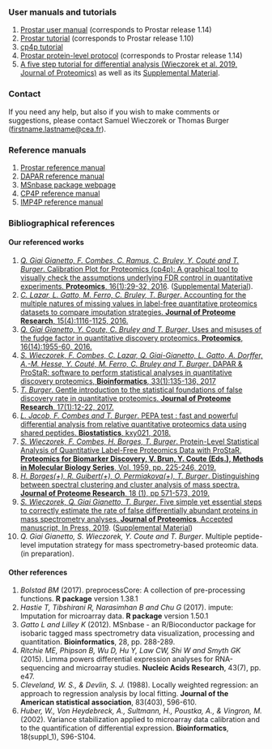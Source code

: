 ### User manuals and tutorials

1. <a href="https://www.bioconductor.org/packages/release/bioc/vignettes/Prostar/inst/doc/Prostar_UserManual.pdf" target="_blank">Prostar user manual</a> (corresponds to Prostar release 1.14)
2. <a href="https://sites.google.com/site/thomasburgerswebpage/download/Prostar_Tutorial.pdf"  target="_blank">Prostar tutorial</a>  (corresponds to Prostar release 1.10)
3. <a href="https://sites.google.com/site/thomasburgerswebpage/download/tutorial-CP4P-4.pdf" target="_blank">cp4p tutorial</a>
4. <a href="https://sites.google.com/site/thomasburgerswebpage/download/MiMB_Burger_FinalVersion2.pdf" target="_blank">Prostar protein-level protocol</a> (corresponds to Prostar release 1.14)
5. <a href="https://sites.google.com/site/thomasburgerswebpage/download/5tips-VF-accepted.pdf" target="_blank">A five step tutorial for differential analysis (Wieczorek et al. 2019, Journal of Proteomics)</a> as well as its <a href="https://sites.google.com/site/thomasburgerswebpage/download/suppmat-5tips.pdf" target="_blank">Supplemental Material</a>.

### Contact

If you need any help, but also if you wish to make comments or suggestions, please contact Samuel Wieczorek or Thomas Burger (firstname.lastname@cea.fr).

### Reference manuals

1. <a href="https://www.bioconductor.org/packages/release/bioc/manuals/Prostar/man/Prostar.pdf" target="_blank">Prostar reference manual</a>
2. <a href="https://www.bioconductor.org/packages/release/bioc/manuals/DAPAR/man/DAPAR.pdf" target="_blank">DAPAR reference manual</a>
3. <a href="https://www.bioconductor.org/packages/release/bioc/html/MSnbase.html" target="_blank">MSnbase package webpage</a>
4. <a href="https://cran.r-project.org/web/packages/cp4p/cp4p.pdf" target="_blank">CP4P reference manual</a>
5. <a href="https://cran.r-project.org/web/packages/imp4p/imp4p.pdf" target="_blank">IMP4P reference manual</a>

### Bibliographical references

#### Our referenced works

1. <a href="http://prabig-prostar.univ-lyon1.fr/Articles/calib-final.pdf" target="_blank">_Q. Giai Gianetto, F. Combes, C. Ramus, C. Bruley, Y. Cout&eacute; and T. Burger_. Calibration Plot for Proteomics (cp4p): A graphical tool to visually check the assumptions underlying FDR control in quantitative experiments. **Proteomics**, 16(1):29-32, 2016</a>. (<a href="https://sites.google.com/site/thomasburgerswebpage/download/tutorial-CP4P-4.pdf" target="_blank">Supplemental Material</a>).
2. <a href="http://prabig-prostar.univ-lyon1.fr/Articles/natureOfMV-Vsubmited2.pdf" target="_blank">_C. Lazar, L. Gatto, M. Ferro, C. Bruley, T. Burger_. Accounting for the multiple natures of missing values in label-free quantitative proteomics datasets to compare imputation strategies. **Journal of Proteome Research**, 15(4):1116-1125, 2016.</a>
3. <a href="http://prabig-prostar.univ-lyon1.fr/Articles/OnTheMissuseOfFudgeFactorInProteomics_FV.pdf" target="_blank">_Q. Giai Gianetto, Y. Coute, C. Bruley and T. Burger_. Uses and misuses of the fudge factor in quantitative discovery proteomics. **Proteomics**, 16(14):1955-60, 2016.</a>
4. <a href="http://prabig-prostar.univ-lyon1.fr/Articles/prostar.pdf" target="_blank">_S. Wieczorek, F. Combes, C. Lazar, Q. Giai-Gianetto, L. Gatto, A. Dorffer, A.-M. Hesse, Y. Cout&eacute;, M. Ferro, C. Bruley and T. Burger_. DAPAR & ProStaR: software to perform statistical analyses in quantitative discovery proteomics, **Bioinformatics**, 33(1):135-136, 2017</a>
5. <a href="http://prabig-prostar.univ-lyon1.fr/Articles/fdrtuto.pdf" target="_blank">_T. Burger_. Gentle introduction to the statistical foundations of false discovery rate in quantitative proteomics. **Journal of Proteome Research**, 17(1):12-22, 2017.</a>
6. <a href="http://prabig-prostar.univ-lyon1.fr/Articles/revised-biostat-proteom-preprint.pdf" target="_blank">_L. Jacob, F. Combes and T. Burger_. PEPA test : fast and powerful differential analysis from relative quantitative proteomics data using shared peptides. **Biostatistics**, kxy021, 2018.</a>
7. <a href="https://sites.google.com/site/thomasburgerswebpage/download/MiMB_Burger_FinalVersion2.pdf" target="_blank">_S. Wieczorek, F. Combes, H. Borges, T. Burger_. Protein-Level Statistical Analysis of Quantitative Label-Free Proteomics Data with ProStaR. **Proteomics for Biomarker Discovery, V. Brun, Y. Coute (Eds.), Methods in Molecular Biology Series**, Vol. 1959, pp. 225-246, 2019.</a>
8. <a href="https://sites.google.com/site/thomasburgerswebpage/download/LetterSpectralClusteringRevised2.pdf" target="_blank">_H. Borges(+), R. Guibert(+), O. Permiakova(+), T. Burger_. Distinguishing between spectral clustering and cluster analysis of mass spectra.  **Journal of Proteome Research**, 18 (1), pp 571-573, 2019.</a>
9. <a href="https://sites.google.com/site/thomasburgerswebpage/download/5tips-VF-accepted.pdf" target="_blank">_S. Wieczorek, Q. Giai Gianetto, T. Burger_. Five simple yet essential steps to correctly estimate the rate of false differentially abundant proteins in mass spectrometry analyses.  **Journal of Proteomics**, Accepted manuscript, In Press, 2019</a>. (<a href="https://sites.google.com/site/thomasburgerswebpage/download/suppmat-5tips.pdf" target="_blank">Supplemental Material</a>)
10. _Q. Giai Gianetto, S. Wieczorek, Y. Coute and T. Burger_. Multiple peptide-level imputation strategy for mass spectrometry-based proteomic data. (in preparation).

#### Other references

1. _Bolstad BM_ (2017). preprocessCore: A collection of pre-processing functions. **R package** version 1.38.1
2. _Hastie T, Tibshirani R, Narasimhan B and Chu G_ (2017). impute: Imputation for microarray data. **R package** version 1.50.1
3. _Gatto L and Lilley K_ (2012). MSnbase - an R/Bioconductor package for isobaric tagged mass spectrometry data visualization, processing and quantitation. **Bioinformatics**, 28, pp. 288-289.
4. _Ritchie ME, Phipson B, Wu D, Hu Y, Law CW, Shi W and Smyth GK_ (2015). Limma powers differential expression analyses for RNA-sequencing and microarray studies. **Nucleic Acids Research**, 43(7), pp. e47.
5. _Cleveland, W. S., & Devlin, S. J._ (1988). Locally weighted regression: an approach to regression analysis by local fitting. **Journal of the American statistical association**, 83(403), 596-610.
6. _Huber, W., Von Heydebreck, A., Sultmann, H., Poustka, A., & Vingron, M._ (2002). Variance stabilization applied to microarray data calibration and to the quantification of differential expression. **Bioinformatics**, 18(suppl_1), S96-S104.


